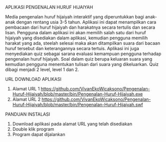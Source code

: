 APLIKASI PENGENALAN HURUF HIJAIYAH

Media pengenalan huruf hijaiyah interaktif yang diperuntukkan bagi anak-anak dengan rentang usia 3-5 tahun.
Aplikasi ini dapat menampilkan cara pembacaan dari huruf hijaiyah dan harakatnya secara tertulis dan secara lisan.
Pengguna dalam aplikasi ini akan memilih salah satu dari huruf hijaiyah yang disediakan dalam aplikasi, kemudian pengguna memilih harakat yang ada, steelah selesai maka akan ditampilkan suara dari bacaan huruf tersebut dan keterangannya secara tertuis.
Aplikasi ini juga menyediakan quiz sebagai sarana evaluasi kemampuan pengguna terhadap pengenalan huruf hijaiyah.
Soal dalam quiz berupa keluaran suara yang kemudian pengguna menentukan tulisan dari suara yang dikeluarkan. Quiz dibagi menjadi 2 level, level 1 dan 2.

URL DOWNLOAD APLIKASI
1. Alamat URL 1
https://github.com/VivanEkoWicaksono/Pengenalan-Huruf-Hijaiyah/blob/master/bin/Pengenalan-Huruf-Hijaiyah.exe
2. Alamat URL 2
https://github.com/VivanEkoWicaksono/Pengenalan-Huruf-Hijaiyah/blob/master/bin/Pengenalan-Huruf-Hijaiyah.swf

PANDUAN INSTALASI

1. Download aplikasi pada alamat URL yang telah disediakan
2. Double klik program
3. Program dapat dijalankan
